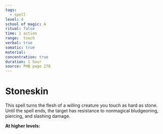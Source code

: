 ```yaml
---
tags:
  - spell
level: 4
school of magic: A
ritual: false
time: 1 action
range:  touch
verbal: true
somatic: true
material: 
concentration: true
duration: 1 hour
source: PHB page 278
---
```

# Stoneskin
This spell turns the flesh of a willing creature you touch as hard as stone. Until the spell ends, the target has resistance to nonmagical bludgeoning, piercing, and slashing damage.

**At higher levels:** 